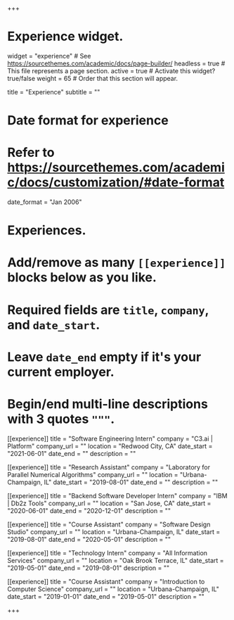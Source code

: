 +++
# Experience widget.
widget = "experience"  # See https://sourcethemes.com/academic/docs/page-builder/
headless = true  # This file represents a page section.
active = true  # Activate this widget? true/false
weight = 65  # Order that this section will appear.

title = "Experience"
subtitle = ""

# Date format for experience
#   Refer to https://sourcethemes.com/academic/docs/customization/#date-format
date_format = "Jan 2006"

# Experiences.
#   Add/remove as many `[[experience]]` blocks below as you like.
#   Required fields are `title`, `company`, and `date_start`.
#   Leave `date_end` empty if it's your current employer.
#   Begin/end multi-line descriptions with 3 quotes `"""`.
[[experience]]
  title = "Software Engineering Intern"
  company = "C3.ai | Platform"
  company_url = ""
  location = "Redwood City, CA"
  date_start = "2021-06-01"
  date_end = ""
  description = ""

[[experience]]
  title = "Research Assistant"
  company = "Laboratory for Parallel Numerical Algorithms"
  company_url = ""
  location = "Urbana-Champaign, IL"
  date_start = "2019-08-01"
  date_end = ""
  description = ""

[[experience]]
  title = "Backend Software Developer Intern"
  company = "IBM | Db2z Tools"
  company_url = ""
  location = "San Jose, CA"
  date_start = "2020-06-01"
  date_end = "2020-12-01"
  description = ""

[[experience]]
  title = "Course Assistant"
  company = "Software Design Studio"
  company_url = ""
  location = "Urbana-Champaign, IL"
  date_start = "2019-08-01"
  date_end = "2020-05-01"
  description = ""

[[experience]]
  title = "Technology Intern"
  company = "All Information Services"
  company_url = ""
  location = "Oak Brook Terrace, IL"
  date_start = "2019-05-01"
  date_end = "2019-08-01"
  description = ""

[[experience]]
  title = "Course Assistant"
  company = "Introduction to Computer Science"
  company_url = ""
  location = "Urbana-Champaign, IL"
  date_start = "2019-01-01"
  date_end = "2019-05-01"
  description = ""

+++
